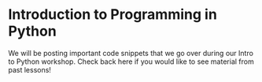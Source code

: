 # Introduction to Programming in Python

We will be posting important code snippets that we go over during our Intro to Python workshop. Check back here if you would like to see material from past lessons!
